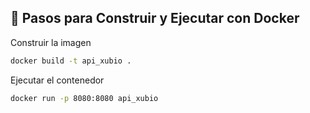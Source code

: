 ## 🚀 Pasos para Construir y Ejecutar con Docker
Construir la imagen

```sh
docker build -t api_xubio .
```

Ejecutar el contenedor
```sh
docker run -p 8080:8080 api_xubio
```
